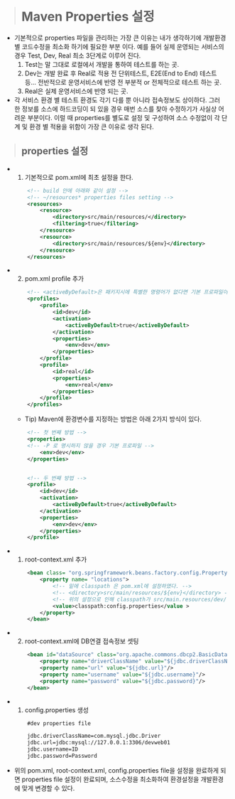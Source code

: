 ># Maven Properties 설정
*   기본적으로 properties 파일을 관리하는 가장 큰 이유는 내가 생각하기에 개발환경 별 코드수정을 최소화 하기에 필요한 부분 이다. 예를 들어 실제 운영되는 서비스의 경우 Test, Dev, Real 최소 3단계로 이루어 진다.
    1.   Test는 말 그대로 로컬에서 개발을 통하여 테스트를 하는 곳.
    2.   Dev는 개발 완료 후 Real로 적용 전 단위테스트, E2E(End to End) 테스트 등... 전반적으로 운영서비스에 반영 전 부분적 or 전체적으로 테스트 하는 곳.
    3.   Real은 실제 운영서비스에 반영 되는 곳.
* 각 서비스 환경 별 테스트 환경도 각기 다를 뿐 아니라 접속정보도 상이하다. 그러 한 정보를 소스에 하드코딩이 되 있을 경우 매번 소스를 찾아 수정하기가 사실상 어려운 부분이다. 이럴 때 properties를 별도로 설정 및 구성하여 소스 수정없이 각 단계 및 환경 별 적용을 위함이 가장 큰 이유로 생각 된다.

>## properties 설정
*   1. 기본적으로 pom.xml에 최초 설정을 한다.
    ```xml
        <!-- build 안에 아래와 같이 설정 -->
        <!-- ~/resources* properties files setting -->
        <resources>
            <resource>
                <directory>src/main/resources/</directory>
                <filtering>true</filtering>
            </resource>
            <resource>
                <directory>src/main/resources/${env}</directory>
            </resource>
        </resources>
    ```
*   2. pom.xml profile 추가
    ```xml
        <!-- <activeByDefault>은 패키지시에 특별한 명령어가 없다면 기본 프로파일이 된다. -->
        <profiles>
            <profile>
                <id>dev</id>
                <activation>
                    <activeByDefault>true</activeByDefault>
                </activation>
                <properties>
                    <env>dev</env>
                </properties>
            </profile>
            <profile>
                <id>real</id>
                <properties>
                    <env>real</env>
                </properties>
            </profile>
        </profiles>
    ```
    *   Tip) Maven에 환경변수를 지정하는 방법은 아래 2가지 방식이 있다.
    ```xml
        <!-- 첫 번째 방법 -->
        <properties>
        <!-- -P 로 명시하지 않을 경우 기본 프로파일 -->
            <env>dev</env>
        </properties>


        <!-- 두 번째 방법 -->
        <profile>
            <id>dev</id>
            <activation>
                <activeByDefault>true</activeByDefault>
            </activation>
            <properties>
                <env>dev</env>
            </properties>
        </profile>
    ```

*   1. root-context.xml 추가
    ```xml
        <bean class= "org.springframework.beans.factory.config.PropertyPlaceholderConfigurer" >
            <property name= "locations">
                <!-- 밑에 classpath 은 pom.xml에 설정하였다. -->
                <!-- <directory>src/main/resources/${env}</directory> -->
                <!-- 위의 설정으로 인해 classpath가 src/main.resources/dev/ 로 설정이 됨 -->
                <value>classpath:config.properties</value >
            </property>
        </bean>
    ```
*   2. root-context.xml에 DB연결 접속정보 셋팅
    ```xml
        <bean id="dataSource" class="org.apache.commons.dbcp2.BasicDataSource"> 
            <property name="driverClassName" value="${jdbc.driverClassName}"/> 
            <property name="url" value="${jdbc.url}"/> 
            <property name="username" value="${jdbc.username}"/> 
            <property name="password" value="${jdbc.password}"/>
        </bean>
    ```

*   1. config.properties 생성
    ```xml
        #dev properties file

        jdbc.driverClassName=com.mysql.jdbc.Driver
        jdbc.url=jdbc:mysql://127.0.0.1:3306/devweb01
        jdbc.username=ID
        jdbc.password=Password
    ```

*   위의 pom.xml, root-context.xml, config.properties file을 설정을 완료하게 되면 properties file 설정이 완료되며, 소스수정을 최소화하여 환경설정을 개발환경에 맞게 변경할 수 있다.
